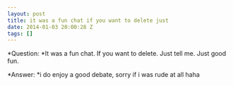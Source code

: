 ```yaml
---
layout: post
title: it was a fun chat if you want to delete just
date: 2014-01-03 20:00:28 Z
tags: []
---
```

*Question: *It was a fun chat. If you want to delete. Just tell me. Just good fun.

*Answer: *i do enjoy a good debate, sorry if i was rude at all haha

